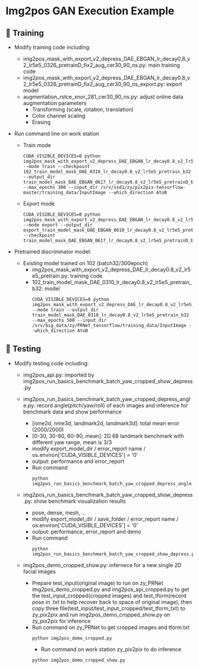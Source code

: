 Img2pos GAN Execution Example
===

## :large_orange_diamond: Training
- Modify training code including:
	- img2pos_mask_with_export_v2_depress_DAE_EBGAN_lr_decay0.8_v2_lr5e5_0326_pretrainD_fix2_aug_cer30_90_ns.py: main training code
	- img2pos_mask_with_export_v2_depress_DAE_EBGAN_lr_decay0.8_v2_lr5e5_0326_pretrainD_fix2_aug_cer30_90_ns_export.py: export model
	- augmentation_rstce_xnor_281_cer30_90_ns.py: adjust online data augmentation parameters
		- Transforming (scale, rotation, translation)
		- Color channel scaling
		- Erasing
- Run command line on work station
	- Train mode
		```
		CUDA_VISIBLE_DEVICES=0 python img2pos_mask_with_export_v2_depress_DAE_EBGAN_lr_decay0.8_v2_lr5e5_0326_pretrainD_fix2_aug_cer30_90_ns.py --mode train --checkpoint 102_train_model_mask_DAE_0310_lr_decay0.8_v2_lr5e5_pretrain_b32 --output_dir train_model_mask_DAE_EBGAN_0617_lr_decay0.8_v2_lr5e5_pretrainD_b32_fix2_aug_cer30_90_ns_test --max_epochs 300 --input_dir /srv/ssd1/zy/pix2pix-tensorflow-master/training_data/InputImage --which_direction AtoB
		```
		
	- Export mode
		```
		CUDA_VISIBLE_DEVICES=0 python img2pos_mask_with_export_v2_depress_DAE_EBGAN_lr_decay0.8_v2_lr5e5_0326_pretrainD_fix2_aug_cer30_90_ns_export.py --mode export --output_dir export_train_model_mask_DAE_EBGAN_0610_lr_decay0.8_v2_lr5e5_pretrainD_b32_fix2_aug_cer30_90_ns_310_test --checkpoint train_model_mask_DAE_EBGAN_0617_lr_decay0.8_v2_lr5e5_pretrainD_b32_fix2_aug_cer30_90_ns
		```

- Pretrained discriminator model:
	- Existing model trained on 102 (batch32/300epoch)
		- img2pos_mask_with_export_v2_depress_DAE_lr_decay0.8_v2_lr5e5_pretrain.py: training code
		- 102_train_model_mask_DAE_0310_lr_decay0.8_v2_lr5e5_pretrain_b32: model
			```
			CUDA_VISIBLE_DEVICES=0 python img2pos_mask_with_export_v2_depress_DAE_lr_decay0.8_v2_lr5e5_pretrain.py --mode train --output_dir train_model_mask_DAE_0310_lr_decay0.8_v2_lr5e5_pretrain_b32 --max_epochs 500 --input_dir /srv/big_data/zy/PRNet_tensorflow/training_data/InputImage --which_direction AtoB
			```

## :large_orange_diamond: Testing

- Modify testing code including:
	- img2pos_api.py: imported by img2pos_run_basics_benchmark_batch_yaw_cropped_show_depress.py
	- img2pos_run_basics_benchmark_batch_yaw_cropped_depress_angle.py: record angle(pitch/yaw/roll) of each images and inference for benchmark data and show performance
		- [nme2d, nme3d, landmark2d, landmark3d]: total mean error (2000/2000)
		- [0-30, 30-60, 60-90, mean]: 2D 68 landmark benchmark with different yaw range, mean is 3/3 
		- modify export_model_dir / error_report name / os.environ['CUDA_VISIBLE_DEVICES'] = '0'
		- output: performance and error_report
		- Run command
			```
			python img2pos_run_basics_benchmark_batch_yaw_cropped_depress_angle.py
			```
	
	- img2pos_run_basics_benchmark_batch_yaw_cropped_show_depress.py: show benchmark visualization results
		- pose, dense, mesh, ...
		- modify export_model_dir / save_folder / error_report name / os.environ['CUDA_VISIBLE_DEVICES'] = '0'
		- output: performance, error_report and demo
		- Run command
			```
			python img2pos_run_basics_benchmark_batch_yaw_cropped_show_depress.py
			```
	
	- img2pos_demo_cropped_show.py: infernece for a new single 2D facial images
		- Prepare test_input(original image) to run on zy_PRNet img2pos_demo_cropped.py and img2pos_api_cropped.py to get the test_input_cropped(cropped images) and test_tform(record pose in .txt to help recover back to space of original image),
		  then copy three file(test_input/test_input_cropped/test_tform_txt) to zy_pix2pix and run img2pos_demo_cropped_show.py on zy_pix2pix for inference
		- Run command on zy_PRNet to get cropped images and tform.txt
			```
			python img2pos_demo_cropped.py
			```
			- Run command  on work station zy_pix2pix to do inference
			```
			python img2pos_demo_cropped_show.py
			```
			